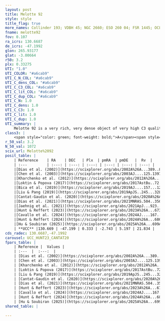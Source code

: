 ```yaml
---
layout: post
title: Melotte 92
style: style
title_flag: true
more_names: Collinder 193; VDBH 45; NGC 2660; ESO 260 04; FSR 1445; OCL 759; vdBergh-Hagen 45; MWSC 1539; FoF 56
fname: melotte92
fov: 0.107
ra_icrs: 130.6687
de_icrs: -47.1992
glon: 265.93177
glat: -3.00664
r50: 3.2
plx: 0.33275
UTI: "1.0"
UTI_COLOR: "#a6cab9"
UTI_C_N_COL: "#a6cab9"
UTI_C_dens_COL: "#a6cab9"
UTI_C_C3_COL: "#a6cab9"
UTI_C_lit_COL: "#a6cab9"
UTI_C_dup_COL: "#a6cab9"
UTI_C_N: 1.0
UTI_C_dens: 1.0
UTI_C_C3: 1.0
UTI_C_lit: 1.0
UTI_C_dup: 1.0
UTI_summary: |
    Melotte 92 is a very rich, very dense object of very high C3 quality. It is very well-studied in the literature.
class3: |
    <span style="color: green; font-weight: bold;">A</span><span style="color: green; font-weight: bold;">A</span>
r_50_val: 3.2
N_50_val: 1072
scix_url: Melotte%2092
posit_table: |
    | Reference    | RA    | DEC   | Plx  | pmRA  | pmDE   |  Rv  |
    | :---         | :---: | :---: | :---: | :---: | :---: | :---: |
    |[Dias et al. (2002)](https://scixplorer.org/abs/2002A%26A...389..871D) | 130.658 | -47.2 | -- | -1.57 | 5.0 | 21.8 |
    |[Chen et al. (2003)](https://scixplorer.org/abs/2003AJ....125.1397C) | 130.567 | -47.149 | -- | -- | -- | -- |
    |[Kharchenko et al. (2012)](https://scixplorer.org/abs/2012A%26A...543A.156K) | 130.665 | -47.197 | -- | -6.85 | 4.6 | -- |
    |[Loktin & Popova (2017)](https://scixplorer.org/abs/2017AstBu..72..257L) | 130.665 | -47.2 | -- | -1.57 | 5.0 | 21.3 |
    |[Bica et al. (2019)](https://scixplorer.org/abs/2019AJ....157...12B) | 130.674 | -47.193 | -- | -- | -- | -- |
    |[Liu & Pang (2019)](https://scixplorer.org/abs/2019ApJS..245...32L) | 130.664 | -47.197 | 0.312 | -2.816 | 5.09 | -- |
    |[Cantat-Gaudin et al. (2020)](https://scixplorer.org/abs/2020A%26A...640A...1C) | 130.667 | -47.201 | 0.308 | -2.763 | 5.165 | -- |
    |[Dias et al. (2021)](https://scixplorer.org/abs/2021MNRAS.504..356D) | 130.668 | -47.198 | 0.307 | -2.744 | 5.167 | 22.622 |
    |[Jaehnig et al. (2021)](https://scixplorer.org/abs/2021ApJ...923..129J) | 130.669 | -47.199 | 0.338 | -2.762 | 5.164 | -- |
    |[Hunt & Reffert (2023)](https://scixplorer.org/abs/2023A%26A...673A.114H) | 130.666 | -47.2 | 0.333 | -2.748 | 5.204 | 20.57 |
    |[Cavallo et al. (2024)](https://scixplorer.org/abs/2024AJ....167...12C) | 130.664 | -47.197 | 0.335 | -- | -- | -- |
    |[Hunt & Reffert (2024)](https://scixplorer.org/abs/2024A%26A...686A..42H) | 130.666 | -47.2 | 0.333 | -2.748 | 5.204 | 20.57 |
    |[Hu & Soubiran (2025)](https://scixplorer.org/abs/2025A%26A...699A.246H) | 130.664 | -47.197 | -- | -- | -- | -- |
    | **UCC** |130.669 | -47.199 | 0.333 | -2.743 | 5.197 | 21.834 | 
cds_radec: 130.6687,-47.1992
carousel: UCC_HUNT23_CANTAT20
fpars_table: |
    | Reference |  Values |
    | :---  |  :---:  |
    | [Dias et al. (2002)](https://scixplorer.org/abs/2002A%26A...389..871D) | `E(B-V)=0.313, Dist=2826.0, Age=9.033, [Fe/H]=0.04` |
    | [Chen et al. (2003)](https://scixplorer.org/abs/2003AJ....125.1397C) | `E(B-V)=0.313, HDis=2826, Age=1.07, [Fe/H]_1=-0.18` |
    | [Kharchenko et al. (2012)](https://scixplorer.org/abs/2012A%26A...543A.156K) | `e_bv=0.468, distance=2817, log_age=9.1, metallicity=0.04` |
    | [Loktin & Popova (2017)](https://scixplorer.org/abs/2017AstBu..72..257L) | `E(B-V)=0.317, Dmod=12.219, logt=9.033` |
    | [Liu & Pang (2019)](https://scixplorer.org/abs/2019ApJS..245...32L) | `Age=1.45, Z=-0.25` |
    | [Cantat-Gaudin et al. (2020)](https://scixplorer.org/abs/2020A%26A...640A...1C) | `AVNN=1.19, DMNN=12.23, AgeNN=8.97` |
    | [Dias et al. (2021)](https://scixplorer.org/abs/2021MNRAS.504..356D) | `Av=1.458, Dist=2642, logage=9.076, [Fe/H]=0.01` |
    | [Hunt & Reffert (2023)](https://scixplorer.org/abs/2023A%26A...673A.114H) | `AV50=1.467, diffAV50=1.305, MOD50=12.18, logAge50=8.991` |
    | [Cavallo et al. (2024)](https://scixplorer.org/abs/2024AJ....167...12C) | `AV50=1.32, dMod50=11.87, logAge50=9.18, [Fe/H]50=0.05` |
    | [Hunt & Reffert (2024)](https://scixplorer.org/abs/2024A%26A...686A..42H) | `MassJ=4887.66` |
    | [Hu & Soubiran (2025)](https://scixplorer.org/abs/2025A%26A...699A.246H) | `MA22=-0.2, MA23f=-0.38, MA23g=-0.22, MZ23=-0.41, MK24=-0.31, MF24=-0.26` |
shared_table: |
    
---
```

